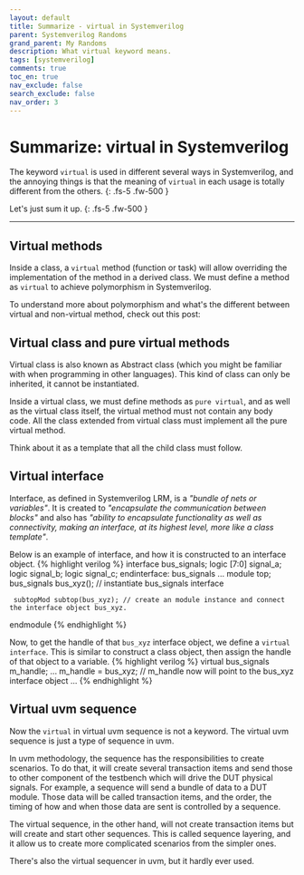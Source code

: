 ```yaml
---
layout: default
title: Summarize - virtual in Systemverilog
parent: Systemverilog Randoms
grand_parent: My Randoms
description: What virtual keyword means.
tags: [systemverilog]
comments: true
toc_en: true
nav_exclude: false
search_exclude: false
nav_order: 3
---
```


# Summarize: virtual in Systemverilog
The keyword `virtual` is used in different several ways in Systemverilog, and the annoying things is that the meaning of `virtual` in each usage is totally different from the others.
{: .fs-5 .fw-500 }

Let's just sum it up.
{: .fs-5 .fw-500 }

---
## Virtual methods
Inside a class, a `virtual` method (function or task) will allow overriding the implementation of the method in a derived class.
We must define a method as `virtual` to achieve polymorphism in Systemverilog.

To understand more about polymorphism and what's the different between virtual and non-virtual method, check out this post: 

## Virtual class and pure virtual methods
Virtual class is also known as Abstract class (which you might be familiar with when programming in other languages).
This kind of class can only be inherited, it cannot be instantiated.

Inside a virtual class, we must define methods as `pure virtual`, and as well as the virtual class itself, the virtual method must not contain any body code.
All the class extended from virtual class must implement all the pure virtual method.

Think about it as a template that all the child class must follow.

## Virtual interface
Interface, as defined in Systemverilog LRM, is a *"bundle of nets or variables"*. It is created to *"encapsulate the communication between blocks"*
and also has *"ability to encapsulate functionality as well as connectivity, making an interface, at its highest level, more like a class template"*.

Below is an example of interface, and how it is constructed to an interface object.
{% highlight verilog %}
   interface bus_signals;
      logic [7:0] signal_a;
      logic       signal_b;
      logic       signal_c;
   endinterface: bus_signals
   ...
   module top;
     bus_signals bus_xyz(); // instantiate bus_signals interface

     subtopMod subtop(bus_xyz); // create an module instance and connect the interface object bus_xyz.

   endmodule
{% endhighlight %}

Now, to get the handle of that `bus_xyz` interface object, we define a `virtual interface`.
This is similar to construct a class object, then assign the handle of that object to a variable.
{% highlight verilog %}
   virtual bus_signals m_handle;
   ...
   m_handle = bus_xyz;  // m_handle now will point to the bus_xyz interface object
   ...
{% endhighlight %}

## Virtual uvm sequence
Now the `virtual` in virtual uvm sequence is not a keyword. The virtual uvm sequence is just a type of sequence in uvm.

In uvm methodology, the sequence has the responsibilities to create scenarios.
To do that, it will create several transaction items and send those to other component of the testbench which will drive the DUT physical signals.
For example, a sequence will send a bundle of data to a DUT module.
Those data will be called transaction items, and the order, the timing of how and when those data are sent is controlled by a sequence.

The virtual sequence, in the other hand, will not create transaction items but will create and start other sequences.
This is called sequence layering, and it allow us to create more complicated scenarios from the simpler ones.

There's also the virtual sequencer in uvm, but it hardly ever used.

